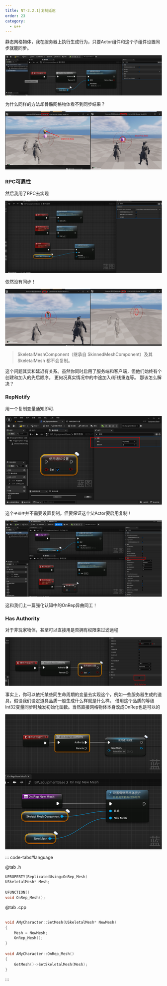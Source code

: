 ```yaml
---
title: NT-2.2.1|复制延迟
order: 23
category:
  - u++
---
```


<chatmessage avatar="../../assets/emoji/hx.png" :avatarWidth="40">
静态网格物体，我在服务器上执行生成行为，只要Actor组件和这个子组件设置同步就能同步。
</chatmessage>

![](..%2Fassets%2Finv041.png)

<chatmessage avatar="../../assets/emoji/hx.png" :avatarWidth="40">
为什么同样的方法却骨骼网格物体看不到同步结果？
</chatmessage>

![](..%2Fassets%2Finv042.png)

### RPC可靠性

<chatmessage avatar="../../assets/emoji/hx.png" :avatarWidth="40">
然后我用了RPC去实现
</chatmessage>

![](..%2Fassets%2Finv043.png)

<chatmessage avatar="../../assets/emoji/hx.png" :avatarWidth="40">
依然没有同步！
</chatmessage>

![](..%2Fassets%2Finv044.png)

>SkeletalMeshComponent（继承自 SkinnedMeshComponent）及其 SkeletalMesh 都不会复制。


<chatmessage avatar="../../assets/emoji/bqb (2).png" :avatarWidth="40" alignLeft>
这个问题其实和延迟有关系。虽然你同时启用了服务端和客户端，但他们始终有个创建和加入的先后顺序。
</chatmessage>

<gifwithbutton src="../../assets/unrealgif/hpup31.gif"/>

<chatmessage avatar="../../assets/emoji/bqb (2).png" :avatarWidth="40" alignLeft>
更何况真实情况中的中途加入/断线重连等。
</chatmessage>

<chatmessage avatar="../../assets/emoji/hx.png" :avatarWidth="40">
那该怎么解决？
</chatmessage>


### RepNotify

<chatmessage avatar="../../assets/emoji/bqb (2).png" :avatarWidth="40" alignLeft>

用一个复制变量通知即可.

</chatmessage>

![](..%2Fassets%2Finv046.png)

<chatmessage avatar="../../assets/emoji/bqb (2).png" :avatarWidth="40" alignLeft>

这个`子组件`并不需要设置复制。但要保证这个父Actor要启用复制！

</chatmessage>

![](..%2Fassets%2Finv045.png)

<gifwithbutton src="../../assets/unrealgif/hpup32.gif"/>

<chatmessage avatar="../../assets/emoji/hx.png" :avatarWidth="40">
这和我们上一篇强化认知中的OnRep异曲同工！
</chatmessage>


### Has Authority

<chatmessage avatar="../../assets/emoji/bqb (2).png" :avatarWidth="40" alignLeft>
对于非玩家物体，甚至可以直接用是否拥有权限来过滤远程
</chatmessage>

![](..%2Fassets%2Finv047.png)

<chatmessage avatar="../../assets/emoji/bqb (2).png" :avatarWidth="40" alignLeft>

事实上，你可以依托某些同生命周期的变量去实现这个，例如一些服务器生成的道具，假设我们设定道具品质一般生成什么样就是什么样。
借用这个品质的等级Int32变量同步时触发初始化函数。当然直接网格物体本身改成OnRep也是可以的

</chatmessage>

![](..%2Fassets%2Finv048.png)


::: code-tabs#language

@tab .h

```cpp
UPROPERTY(ReplicatedUsing=OnRep_Mesh)
USkeletalMesh* Mesh;

UFUNCTION()
void OnRep_Mesh();

```
@tab .cpp
```cpp

void AMyCharacter::SetMesh(USkeletalMesh* NewMesh)
{
    Mesh = NewMesh;
    OnRep_Mesh();
}

void AMyCharacter::OnRep_Mesh()
{
    GetMesh()->SetSkeletalMesh(Mesh);
}

```
:::


